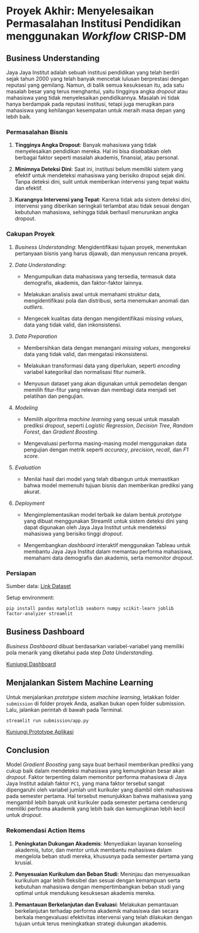 # Proyek Akhir: Menyelesaikan Permasalahan Institusi Pendidikan menggunakan *Workflow* **CRISP-DM**

## Business Understanding
Jaya Jaya Institut adalah sebuah institusi pendidikan yang telah berdiri sejak tahun 2000 yang telah banyak mencetak lulusan berprestasi dengan reputasi yang gemilang. Namun, di balik semua kesuksesan itu, ada satu masalah besar yang terus menghantui, yaitu tingginya angka *dropout* atau mahasiswa yang tidak menyelesaikan pendidikannya. Masalah ini tidak hanya berdampak pada reputasi institusi, tetapi juga merugikan para mahasiswa yang kehilangan kesempatan untuk meraih masa depan yang lebih baik.

### Permasalahan Bisnis
1. **Tingginya Angka Dropout**: Banyak mahasiswa yang tidak menyelesaikan pendidikan mereka. Hal ini bisa disebabkan oleh berbagai faktor seperti masalah akademis, finansial, atau personal.

2. **Minimnya Deteksi Dini**: Saat ini, institusi belum memiliki sistem yang efektif untuk mendeteksi mahasiswa yang berisiko dropout sejak dini. Tanpa deteksi dini, sulit untuk memberikan intervensi yang tepat waktu dan efektif.

3. **Kurangnya Intervensi yang Tepat**: Karena tidak ada sistem deteksi dini, intervensi yang diberikan seringkali terlambat atau tidak sesuai dengan kebutuhan mahasiswa, sehingga tidak berhasil menurunkan angka dropout.

### Cakupan Proyek
1. *Business Understanding*: Mengidentifikasi tujuan proyek, menentukan pertanyaan bisnis yang harus dijawab, dan menyusun rencana proyek.

2. *Data Understanding*: 

    * Mengumpulkan data mahasiswa yang tersedia, termasuk data demografis, akademis, dan faktor-faktor lainnya. 

    * Melakukan analisis awal untuk memahami struktur data, mengidentifikasi pola dan distribusi, serta menemukan anomali dan *outliers*.

    * Mengecek kualitas data dengan mengidentifikasi *missing values*, data yang tidak valid, dan inkonsistensi.

3. *Data Preparation*

    * Membersihkan data dengan menangani *missing values*, mengoreksi data yang tidak valid, dan mengatasi inkonsistensi.

    * Melakukan transformasi data yang diperlukan, seperti *encoding* variabel kategorikal dan normalisasi fitur numerik.

    * Menyusun dataset yang akan digunakan untuk pemodelan dengan memilih fitur-fitur yang relevan dan membagi data menjadi set pelatihan dan pengujian.

4. *Modeling*

    * Memilih algoritma *machine learning* yang sesuai untuk masalah prediksi *dropout*, seperti *Logistic Regression*, *Decision Tree*, *Random Forest*, dan *Gradient Boosting*.

    * Mengevaluasi performa masing-masing model menggunakan data pengujian dengan metrik seperti *accuracy*, *precision*, *recall*, dan *F1 score*.

5. *Evaluation*

    * Menilai hasil dari model yang telah dibangun untuk memastikan bahwa model memenuhi tujuan bisnis dan memberikan prediksi yang akurat.

6. *Deployment*

    * Mengimplementasikan model terbaik ke dalam bentuk *prototype* yang dibuat menggunakan Streamlit untuk sistem deteksi dini yang dapat digunakan oleh Jaya Jaya Institut untuk mendeteksi mahasiswa yang berisiko tinggi *dropout*.

    * Mengembangkan *dashboard* interaktif menggunakan Tableau untuk membantu Jaya Jaya Institut dalam memantau performa mahasiswa, memahami data demografis dan akademis, serta memonitor *dropout*.

### Persiapan

Sumber data: [Link Dataset](https://github.com/dicodingacademy/dicoding_dataset/blob/main/students_performance/data.csv)

Setup environment:
```
pip install pandas matplotlib seaborn numpy scikit-learn joblib factor-analyzer streamlit
```

## Business Dashboard
*Business Dashboard* dibuat berdasarkan variabel-variabel yang memiliki pola menarik yang diketahui pada step *Data Understanding*.

[Kunjungi Dashboard](https://public.tableau.com/views/DashboardAnalisisDropoutdanKinerjaMahasiswa/Story1?:language=en-US&:sid=&:display_count=n&:origin=viz_share_link)

## Menjalankan Sistem Machine Learning
Untuk menjalankan *prototype* sistem *machine learning*, letakkan folder `submission` di folder proyek Anda, asalkan bukan open folder submission. Lalu, jalankan perintah di bawah pada Terminal.

```
streamlit run submission/app.py
```

[Kunjungi Prototype Aplikasi](https://students-performance-dataset-analytics-azelrizkinasution.streamlit.app/)

## Conclusion
Model *Gradient Boosting* yang saya buat berhasil memberikan prediksi yang cukup baik dalam mendeteksi mahasiswa yang kemungkinan besar akan *dropout*. Faktor terpenting dalam memonitor performa mahasiswa di Jaya Jaya Institut adalah faktor `PC1`, yang mana faktor tersebut sangat dipengaruhi oleh variabel jumlah unit kurikuler yang diambil oleh mahasiswa pada semester pertama. Hal tersebut menunjukkan bahwa mahasiswa yang mengambil lebih banyak unit kurikuler pada semester pertama cenderung memiliki performa akademik yang lebih baik dan kemungkinan lebih kecil untuk *dropout*.

### Rekomendasi Action Items
1. **Peningkatan Dukungan Akademis**: Menyediakan layanan konseling akademis, tutor, dan mentor untuk membantu mahasiswa dalam mengelola beban studi mereka, khususnya pada semester pertama yang krusial.

2. **Penyesuaian Kurikulum dan Beban Studi**: Meninjau dan menyesuaikan kurikulum agar lebih fleksibel dan sesuai dengan kemampuan serta kebutuhan mahasiswa dengan mempertimbangkan beban studi yang optimal untuk mendukung kesuksesan akademis mereka.

3. **Pemantauan Berkelanjutan dan Evaluasi**: Melakukan pemantauan berkelanjutan terhadap performa akademik mahasiswa dan secara berkala mengevaluasi efektivitas intervensi yang telah dilakukan dengan tujuan untuk terus meningkatkan strategi dukungan akademis.
